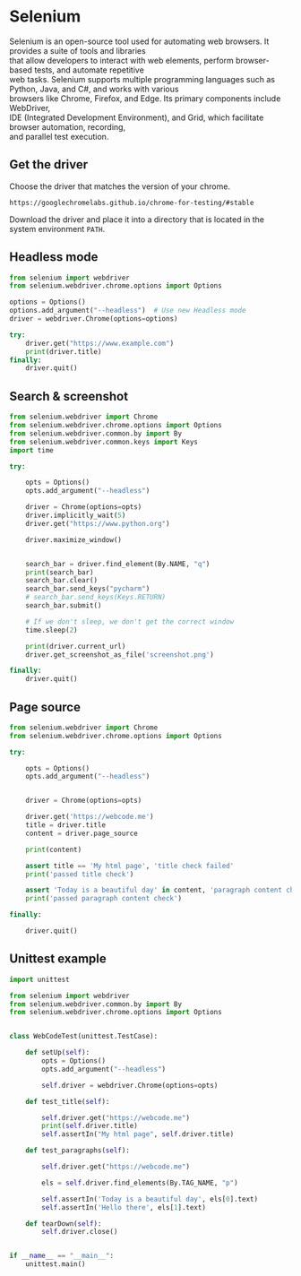 # Selenium

Selenium is an open-source tool used for automating web browsers. It provides a suite of tools and libraries  
that allow developers to interact with web elements, perform browser-based tests, and automate repetitive  
web tasks. Selenium supports multiple programming languages such as Python, Java, and C#, and works with various  
browsers like Chrome, Firefox, and Edge. Its primary components include WebDriver,  
IDE (Integrated Development Environment), and Grid, which facilitate browser automation, recording,  
and parallel test execution.

## Get the driver 

Choose the driver that matches the version of your chrome.  

`https://googlechromelabs.github.io/chrome-for-testing/#stable`

Download the driver and place it into a directory that is located in the system environment `PATH`.


## Headless mode

```python
from selenium import webdriver
from selenium.webdriver.chrome.options import Options

options = Options()
options.add_argument("--headless")  # Use new Headless mode
driver = webdriver.Chrome(options=options)

try:
    driver.get("https://www.example.com")
    print(driver.title)
finally:
    driver.quit()
```

## Search & screenshot

```python
from selenium.webdriver import Chrome
from selenium.webdriver.chrome.options import Options
from selenium.webdriver.common.by import By
from selenium.webdriver.common.keys import Keys
import time

try: 

    opts = Options()
    opts.add_argument("--headless")

    driver = Chrome(options=opts)
    driver.implicitly_wait(5)
    driver.get("https://www.python.org")

    driver.maximize_window()


    search_bar = driver.find_element(By.NAME, "q")
    print(search_bar)
    search_bar.clear()
    search_bar.send_keys("pycharm")
    # search_bar.send_keys(Keys.RETURN)
    search_bar.submit()

    # If we don't sleep, we don't get the correct window
    time.sleep(2)

    print(driver.current_url)
    driver.get_screenshot_as_file('screenshot.png')

finally:
    driver.quit()
```

## Page source

```python
from selenium.webdriver import Chrome
from selenium.webdriver.chrome.options import Options

try:

    opts = Options()
    opts.add_argument("--headless")


    driver = Chrome(options=opts)

    driver.get('https://webcode.me')
    title = driver.title
    content = driver.page_source

    print(content)

    assert title == 'My html page', 'title check failed'
    print('passed title check')

    assert 'Today is a beautiful day' in content, 'paragraph content check failed'
    print('passed paragraph content check')

finally:

    driver.quit()
```


## Unittest example

```python
import unittest

from selenium import webdriver
from selenium.webdriver.common.by import By
from selenium.webdriver.chrome.options import Options


class WebCodeTest(unittest.TestCase):

    def setUp(self):
        opts = Options()
        opts.add_argument("--headless")

        self.driver = webdriver.Chrome(options=opts)

    def test_title(self):

        self.driver.get("https://webcode.me")
        print(self.driver.title)
        self.assertIn("My html page", self.driver.title)

    def test_paragraphs(self):

        self.driver.get("https://webcode.me")

        els = self.driver.find_elements(By.TAG_NAME, "p")

        self.assertIn('Today is a beautiful day', els[0].text)
        self.assertIn('Hello there', els[1].text)

    def tearDown(self):
        self.driver.close()


if __name__ == "__main__":
    unittest.main()
```
